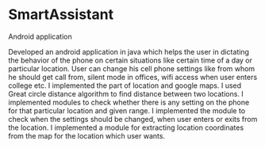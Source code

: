 SmartAssistant
==============

Android application 

Developed an android application in java which helps the user in dictating the behavior of the phone on certain situations like certain time of a day or particular location. User can change his cell phone settings like from whom he should get call from, silent mode in offices, wifi access when user enters college etc. I implemented the part of location and google maps. I used Great circle distance algorithm to find distance between two locations. I implemented modules to check whether there is any setting on the phone for that particular location and given range. I implemented the module to check when the settings should be changed, when user enters or exits from the location. I implemented a module for extracting location coordinates from the map for the location which user wants.
